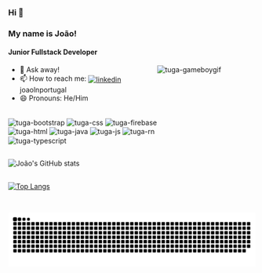 ### Hi 👋 ###
### My name is João! ###
#### Junior Fullstack Developer

<img align="right" alt="tuga-gameboygif" height="300" width="200" src="https://media3.giphy.com/media/MEXw0ZgVI2XE9sC5jG/giphy.gif" />

- 💬 Ask away!
- 📫 How to reach me: [<img align="center" src="https://cdn.jsdelivr.net/gh/devicons/devicon/icons/linkedin/linkedin-original.svg" alt='linkedin' height='20'>](https://www.linkedin.com/in/joaolnportugal/)   joaolnportugal
- 😄 Pronouns: He/Him

<div style="display: inline_block"><br>
	<img align="center" alt="tuga-bootstrap" height="50" width="40" src="https://cdn.jsdelivr.net/gh/devicons/devicon/icons/bootstrap/bootstrap-plain.svg" />
	<img align="center" alt="tuga-css" height="60" width="50" src="https://cdn.jsdelivr.net/gh/devicons/devicon/icons/css3/css3-original-wordmark.svg" /> 
	<img align="center" alt="tuga-firebase" height="60" width="50" src="https://cdn.jsdelivr.net/gh/devicons/devicon/icons/firebase/firebase-plain-wordmark.svg" />
	<img align="center" alt="tuga-html" height="60" width="50" src="https://cdn.jsdelivr.net/gh/devicons/devicon/icons/html5/html5-original-wordmark.svg" />
	<img align="center" alt="tuga-java" height="60" width="50" src="https://cdn.jsdelivr.net/gh/devicons/devicon/icons/java/java-original.svg" />
	<img align="center" alt="tuga-js" height="60" width="50" src="https://cdn.jsdelivr.net/gh/devicons/devicon/icons/javascript/javascript-original.svg" />
	<img align="center" alt="tuga-rn" height="60" width="90" src="https://www.dropbox.com/s/4lab04eye23d5yt/1631026680-logo-react-native.png?raw=1" />
	<img align="center" alt="tuga-typescript" height="80" width="70" src="https://www.dropbox.com/s/590fs1tt9isyaxx/icons8-typescript-48.png?raw=1" />
	
	
</div>

##


  


![João's GitHub stats](https://github-readme-stats.vercel.app/api?username=joaolnportugal&show_icons=true&theme=dark)
##
[![Top Langs](https://github-readme-stats.vercel.app/api/top-langs/?username=joaolnportugal&layout=compact&theme=dark)](https://github.com/joaolnportugal/github-readme-stats)

![Snake animation](https://github.com/joaolnportugal/joaolnportugal/blob/output/github-contribution-grid-snake.svg)




